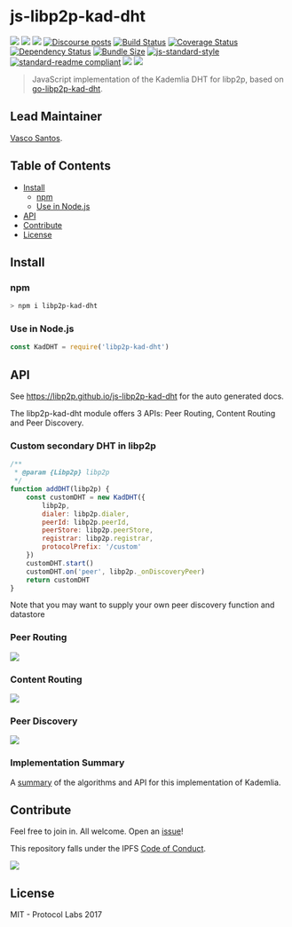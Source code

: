 # js-libp2p-kad-dht

[![](https://img.shields.io/badge/made%20by-Protocol%20Labs-blue.svg?style=flat-square)](http://ipn.io)
[![](https://img.shields.io/badge/project-IPFS-blue.svg?style=flat-square)](http://ipfs.io/)
[![](https://img.shields.io/badge/freenode-%23ipfs-blue.svg?style=flat-square)](http://webchat.freenode.net/?channels=%23ipfs)
[![Discourse posts](https://img.shields.io/discourse/https/discuss.libp2p.io/posts.svg)](https://discuss.libp2p.io)
[![Build Status](https://travis-ci.org/libp2p/js-libp2p-kad-dht.svg?style=flat-square)](https://travis-ci.org/libp2p/js-libp2p-kad-dht)
[![Coverage Status](https://coveralls.io/repos/github/libp2p/js-libp2p-kad-dht/badge.svg?branch=master)](https://coveralls.io/github/libp2p/js-libp2p-kad-dht?branch=master)
[![Dependency Status](https://david-dm.org/libp2p/js-libp2p-kad-dht.svg?style=flat-square)](https://david-dm.org/libp2p/js-libp2p-kad-dht)
[![Bundle Size](https://flat.badgen.net/bundlephobia/minzip/libp2p-kad-dht)](https://bundlephobia.com/result?p=libp2p-kad-dht)
[![js-standard-style](https://img.shields.io/badge/code%20style-standard-brightgreen.svg?style=flat-square)](https://github.com/feross/standard)
[![standard-readme compliant](https://img.shields.io/badge/standard--readme-OK-green.svg?style=flat-square)](https://github.com/RichardLitt/standard-readme)
![](https://img.shields.io/badge/npm-%3E%3D3.0.0-orange.svg?style=flat-square)
![](https://img.shields.io/badge/Node.js-%3E%3D6.0.0-orange.svg?style=flat-square)

> JavaScript implementation of the Kademlia DHT for libp2p, based on [go-libp2p-kad-dht](https://github.com/libp2p/go-libp2p-kad-dht).

## Lead Maintainer

[Vasco Santos](https://github.com/vasco-santos).

## Table of Contents

- [Install](#install)
  - [npm](#npm)
  - [Use in Node.js](#use-in-nodejs)
- [API](#api)
- [Contribute](#contribute)
- [License](#license)

## Install

### npm

```sh
> npm i libp2p-kad-dht
```

### Use in Node.js

```js
const KadDHT = require('libp2p-kad-dht')
```

## API

See https://libp2p.github.io/js-libp2p-kad-dht for the auto generated docs.

The libp2p-kad-dht module offers 3 APIs: Peer Routing, Content Routing and Peer Discovery.

### Custom secondary DHT in libp2p

```js
/**
 * @param {Libp2p} libp2p
 */
function addDHT(libp2p) {
    const customDHT = new KadDHT({
        libp2p,
        dialer: libp2p.dialer,
        peerId: libp2p.peerId,
        peerStore: libp2p.peerStore,
        registrar: libp2p.registrar,
        protocolPrefix: '/custom'
    })
    customDHT.start()
    customDHT.on('peer', libp2p._onDiscoveryPeer)
    return customDHT
}
```

Note that you may want to supply your own peer discovery function and datastore
### Peer Routing

[![](https://raw.githubusercontent.com/libp2p/js-libp2p-interfaces/master/src/peer-routing/img/badge.png)](https://github.com/libp2p/js-libp2p-interfaces/tree/master/packages/interfaces/src/peer-routing)

### Content Routing

[![](https://raw.githubusercontent.com/libp2p/js-libp2p-interfaces/master/src/content-routing/img/badge.png)](https://github.com/libp2p/js-libp2p-interfaces/tree/master/packages/interfaces/src/content-routing)

### Peer Discovery

[![](https://raw.githubusercontent.com/libp2p/js-libp2p-interfaces/master/src/peer-discovery/img/badge.png)](https://github.com/libp2p/js-libp2p-interfaces/tree/master/packages/interfaces/src/peer-discovery)

### Implementation Summary

A [summary](docs/IMPL_SUMMARY.MD) of the algorithms and API for this implementation of Kademlia.

## Contribute

Feel free to join in. All welcome. Open an [issue](https://github.com/libp2p/js-libp2p-ipfs/issues)!

This repository falls under the IPFS [Code of Conduct](https://github.com/ipfs/community/blob/master/code-of-conduct.md).

[![](https://cdn.rawgit.com/jbenet/contribute-ipfs-gif/master/img/contribute.gif)](https://github.com/ipfs/community/blob/master/contributing.md)

## License

MIT - Protocol Labs 2017
